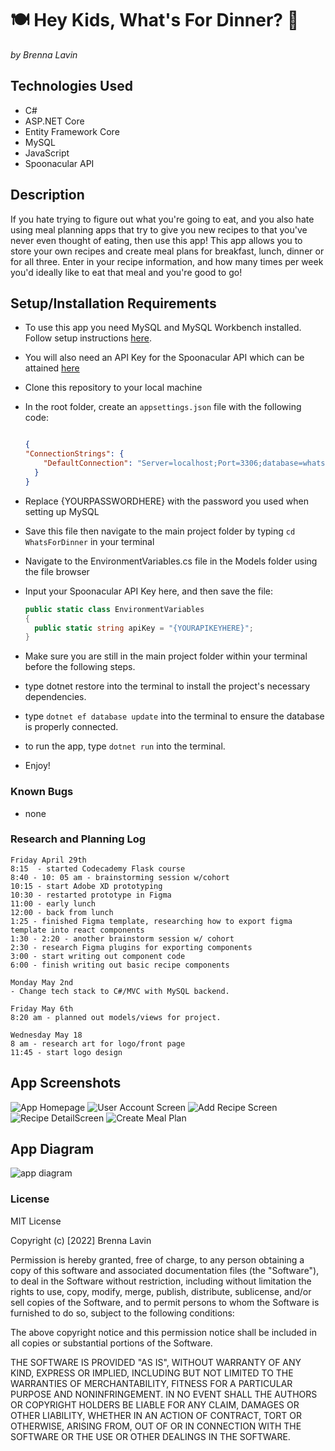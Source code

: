 # 🍽️ Hey Kids, What's For Dinner? 🍝

_by Brenna Lavin_

## Technologies Used

* C#
* ASP.NET Core
* Entity Framework Core
* MySQL
* JavaScript
* Spoonacular API

## Description

If you hate trying to figure out what you're going to eat, and you also hate using meal planning apps that try to give you new recipes to that you've never even thought of eating, then use this app! This app allows you to store your own recipes and create meal plans for breakfast, lunch, dinner or for all three. Enter in your recipe information, and how many times per week you'd ideally like to eat that meal and you're good to go!

## Setup/Installation Requirements

* To use this app you need MySQL and MySQL Workbench installed. Follow setup instructions [here](https://www.learnhowtoprogram.com/c-and-net/getting-started-with-c/installing-and-configuring-mysql).
* You will also need an API Key for the Spoonacular API which can be attained [here](https://spoonacular.com/food-api)
* Clone this repository to your local machine
* In the root folder, create an ```appsettings.json``` file with the following code:

  ``` json

  {
  "ConnectionStrings": {
      "DefaultConnection": "Server=localhost;Port=3306;database=whatsfordinner;uid=root;pwd={YOURPASSWORDHERE};"
    }
  }
  ```

* Replace {YOURPASSWORDHERE} with the password you used when setting up MySQL
* Save this file then navigate to the main project folder by typing ```cd WhatsForDinner``` in your terminal
* Navigate to the EnvironmentVariables.cs file in the Models folder using the file browser
* Input your Spoonacular API Key here, and then save the file:

  ``` c#
  public static class EnvironmentVariables
  {
    public static string apiKey = "{YOURAPIKEYHERE}";
  }
  ```

* Make sure you are still in the main project folder within your terminal before the following steps.
* type dotnet restore into the terminal to install the project's necessary dependencies.
* type ```dotnet ef database update``` into the terminal to ensure the database is properly connected.
* to run the app, type ```dotnet run``` into the terminal.
* Enjoy!

### Known Bugs

* none

### Research and Planning Log

``` text
Friday April 29th
8:15  - started Codecademy Flask course
8:40 - 10: 05 am - brainstorming session w/cohort
10:15 - start Adobe XD prototyping
10:30 - restarted prototype in Figma
11:00 - early lunch
12:00 - back from lunch
1:25 - finished Figma template, researching how to export figma template into react components
1:30 - 2:20 - another brainstorm session w/ cohort
2:30 - research Figma plugins for exporting components
3:00 - start writing out component code
6:00 - finish writing out basic recipe components

Monday May 2nd
- Change tech stack to C#/MVC with MySQL backend.

Friday May 6th
8:20 am - planned out models/views for project.

Wednesday May 18
8 am - research art for logo/front page
11:45 - start logo design

```

## App Screenshots

![App Homepage](WhatsForDinner/wwwroot/img/Home_Page.png)
![User Account Screen](WhatsForDinner/wwwroot/img/User_Account_Home.png)
![Add Recipe Screen](WhatsForDinner/wwwroot/img/Add_Recipe.png)
![Recipe DetailScreen](WhatsForDinner/wwwroot/img/Recipe_Detail.png)
![Create Meal Plan](WhatsForDinner/wwwroot/img/Randomize_Meal_Plan.png)

## App Diagram

![app diagram](WhatsForDinner/wwwroot/img/WhatsForDinnerTemplate.png)

### License

MIT License

Copyright (c) [2022] Brenna Lavin

Permission is hereby granted, free of charge, to any person obtaining a copy of this software and associated documentation files (the "Software"), to deal in the Software without restriction, including without limitation the rights to use, copy, modify, merge, publish, distribute, sublicense, and/or sell copies of the Software, and to permit persons to whom the Software is furnished to do so, subject to the following conditions:

The above copyright notice and this permission notice shall be included in all copies or substantial portions of the Software.

THE SOFTWARE IS PROVIDED "AS IS", WITHOUT WARRANTY OF ANY KIND, EXPRESS OR IMPLIED, INCLUDING BUT NOT LIMITED TO THE WARRANTIES OF MERCHANTABILITY, FITNESS FOR A PARTICULAR PURPOSE AND NONINFRINGEMENT. IN NO EVENT SHALL THE AUTHORS OR COPYRIGHT HOLDERS BE LIABLE FOR ANY CLAIM, DAMAGES OR OTHER LIABILITY, WHETHER IN AN ACTION OF CONTRACT, TORT OR OTHERWISE, ARISING FROM, OUT OF OR IN CONNECTION WITH THE SOFTWARE OR THE USE OR OTHER DEALINGS IN THE SOFTWARE.
